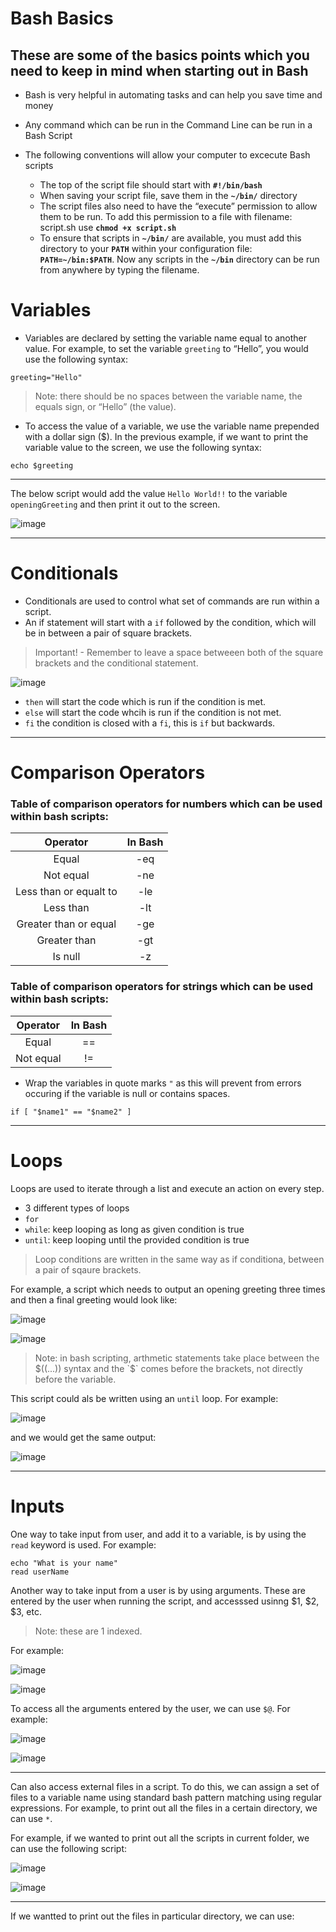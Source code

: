 # Bash Basics

## These are some of the basics points which you need to keep in mind when starting out in Bash

* Bash is very helpful in automating tasks and can help you save time and money
* Any command which can be run in the Command Line can be run in a Bash Script


* The following conventions will allow your computer to excecute Bash scripts
  *  The top of the script file should start with **`#!/bin/bash`** 
  *  When saving your script file, save them in the **`~/bin/`** directory
  *  The script files also need to have the “execute” permission to allow them to be run. To add this permission to a file with filename: script.sh use **`chmod +x script.sh`**
  *  To ensure that scripts in **`~/bin/`** are available, you must add this directory to your **`PATH`** within your configuration file:
**`PATH=~/bin:$PATH`**. Now any scripts in the **`~/bin`** directory can be run from anywhere by typing the filename. 

# Variables

* Variables are declared by setting the variable name equal to another value. For example, to set the variable `greeting` to “Hello”, you would use the following syntax:
```console
greeting="Hello"
```
> Note: there should be no spaces between the variable name, the equals sign, or “Hello” (the value).

* To access the value of a variable, we use the variable name prepended with a dollar sign ($). In the previous example, if we want to print the variable value to the screen, we use the following syntax:
```console 
echo $greeting
```
---

The below script would add the value `Hello World!!` to the variable `openingGreeting` and then print it out to the screen. 

![image](https://user-images.githubusercontent.com/107522496/197706656-92f5ddfe-05e4-49be-8bf0-509f70767d0d.png)

---

# Conditionals 

* Conditionals are used to control what set of commands are run within a script. 
* An if statement will start with a `if` followed by the condition, which will be in between a pair of square brackets.

> Important! - Remember to leave a space betweeen both of the square brackets and the conditional statement.

![image](https://user-images.githubusercontent.com/107522496/197709581-4ebe6e00-47fd-494d-b9ca-11b6cc6a82f1.png)

* `then` will start the code which is run if the condition is met.
* `else` will start the code whcih is run if the condition is not met.
* `fi` the condition is closed with a `fi`, this is `if` but backwards. 

---

# Comparison Operators 

### Table of comparison operators for numbers which can be used within bash scripts:

| **Operator**|  **In Bash**|
| :-----------: | :-----------: |
| Equal|-eq|
| Not equal|-ne|
| Less than or equalt to|-le|
| Less than|-lt|
| Greater than or equal|-ge|
| Greater than|-gt|
| Is null|-z|

### Table of comparison operators for strings which can be used within bash scripts:

| **Operator**|  **In Bash**|
| :-----------: | :-----------: |
| Equal| == |
| Not equal| != |

* Wrap the variables in quote marks `"` as this will prevent from errors occuring if the variable is null or contains spaces. 

```console
if [ "$name1" == "$name2" ]
```
---

# Loops

Loops are used to iterate through a list and execute an action on every step. 

* 3 different types of loops
 * `for`
 * `while`: keep looping as long as given condition is true 
 * `until`: keep looping until the provided condition is true 

> Loop conditions are written in the same way as if conditiona, between a pair of sqaure brackets.

For example, a script which needs to output an opening greeting three times and then a final greeting would look like:

![image](https://user-images.githubusercontent.com/107522496/197717627-7d74ff02-9ade-4266-8657-53bc0e6fa816.png)

![image](https://user-images.githubusercontent.com/107522496/197717819-370d782e-9b4d-4bb1-956a-8aa47117a930.png)

> Note: in bash scripting, arthmetic statements take place between the $((...)) syntax and the `$` comes before the brackets, not directly before the variable.

This script could als be written using an `until` loop. For example: 

![image](https://user-images.githubusercontent.com/107522496/197718899-a1bb5113-2d8c-4f0d-bdd1-791045fe5b3d.png)

and we would get the same output:

![image](https://user-images.githubusercontent.com/107522496/197719191-f3807c58-33f5-4880-93bb-ca5ec5305651.png)

---

# Inputs

One way to take input from user, and add it to a variable, is by using the `read` keyword is used. For example: 
```console
echo "What is your name"
read userName 
```

Another way to take input from a user is by using arguments. These are entered by the user when running the script, and accesssed usinng $1, $2, $3, etc.

> Note: these are 1 indexed. 

For example: 

![image](https://user-images.githubusercontent.com/107522496/197723927-1eeb9138-4427-4aaf-8db8-dafd6ad8ad12.png)

![image](https://user-images.githubusercontent.com/107522496/197723988-3f0af7e1-d2cc-4b44-9f9f-6598322ed562.png)

To access all the arguments entered by the user, we can use `$@`. For example: 

![image](https://user-images.githubusercontent.com/107522496/197726592-e248128f-4943-46eb-bf33-6db7dadb3af7.png)

![image](https://user-images.githubusercontent.com/107522496/197726686-e454ec60-8d8e-4407-ab29-64e7e4ac929c.png)

---

Can also access external files in a script. To do this, we can assign a set of files to a variable name using standard bash pattern matching using regular expressions.
For example, to print out all the files in a certain directory, we can use `*`.

For example, if we wanted to print out all the scripts in current folder, we can use the following script:

![image](https://user-images.githubusercontent.com/107522496/197739710-6670509b-6bb0-44ea-8992-441ec79f2273.png)

![image](https://user-images.githubusercontent.com/107522496/197739765-4e82c2f2-5211-4fbb-bfe3-ceca4275b260.png)


---

If we wantted to print out the files in particular directory, we can use:  

